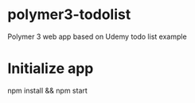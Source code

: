 # polymer3-todolist

Polymer 3 web app based on Udemy todo list example

# Initialize app
npm install && npm start